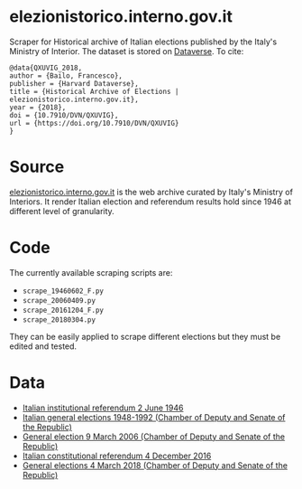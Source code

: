 # elezionistorico.interno.gov.it

Scraper for Historical archive of Italian elections published by the Italy's Ministry of Interior. The dataset is stored on [Dataverse](https://doi.org/10.7910/DVN/QXUVIG). To cite:

```
@data{QXUVIG_2018,
author = {Bailo, Francesco},
publisher = {Harvard Dataverse},
title = {Historical Archive of Elections | elezionistorico.interno.gov.it},
year = {2018},
doi = {10.7910/DVN/QXUVIG},
url = {https://doi.org/10.7910/DVN/QXUVIG}
}
```

# Source

[elezionistorico.interno.gov.it](http://elezionistorico.interno.gov.it/index.php?tpel=C&dtel=04/03/2018) is the web archive curated by Italy's Ministry of Interiors. It render Italian election and referendum results hold since 1946 at different level of granularity. 

# Code

The currently available scraping scripts are:
* `scrape_19460602_F.py`
* `scrape_20060409.py`
* `scrape_20161204_F.py`
* `scrape_20180304.py`

They can be easily applied to scrape different elections but they must be edited and tested. 


# Data
* [Italian institutional referendum 2 June 1946](open_details_19460602_F.md)
* [Italian general elections 1948-1992 (Chamber of Deputy and Senate of the Republic)](open_details_19480418-19920405.md)
* [General election 9 March 2006 (Chamber of Deputy and Senate of the Republic)](open_details_20060409.md)
* [Italian constitutional referendum 4 December 2016](open_details_20161204_F.md)
* [General elections 4 March 2018 (Chamber of Deputy and Senate of the Republic)](open_details_20180304.md)


